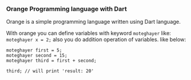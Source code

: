 ### Orange Programming language with Dart

Orange is a simple programming language written using Dart language. 

With orange you can define variables with keyword `moteghayer` like:
`moteghayer x = 2;`
also you do addition operation of variables. like below: 
```
moteghayer first = 5;
moteghayer second = 15;
moteghayer third = first + second;

third; // will print 'result: 20'
```
